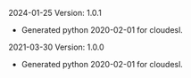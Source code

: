 2024-01-25 Version: 1.0.1
- Generated python 2020-02-01 for cloudesl.

2021-03-30 Version: 1.0.0
- Generated python 2020-02-01 for cloudesl.

